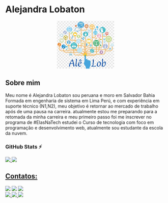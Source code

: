 # Alejandra Lobaton

<p align="center">
<img src="logoale.jpg" width="180" height="150" />
</p>

## Sobre mim
Meu nome é Alejandra Lobaton sou peruana e moro em Salvador Bahia Formada em engenharia de sistema em Lima Perú, e com experiência em suporte técnico (N1,N2), meu objetivo é retornar ao mercado de trabalho após de uma pausa na carreira. atualmente estou me preparando para a retomada da minha carreira e meu primeiro passo foi me inscrever no programa de #ElasNaTech estudei o Curso de tecnologia com foco em programação e desenvolvimento web, atualmente sou estudante da escola da nuvem. 


### GitHub Stats ⚡
<div>
<a href="https://github.com/alejandralobaton">
<img height="180em" src="https://github-readme-stats.vercel.app/api/top-langs/?username=alejandralobaton&layout=compact&langs_count=7&theme=dracula"/>
<img height="180em" src="https://github-readme-stats.vercel.app/api?username=alejandralobaton&show_icons=true&theme=dracula&include_all_commits=true&count_private=true"/>
</div>

## Contatos:

<div>

<a href="https://instagram.com/alejandralobaton30" targe="_blank"><img src="https://img.shields.io/badge/-Instagram-%23E4405F?style=for-the-badge&logo=instagram&logoColor=white" target="_blank"></a>
<a href = "mailto:alejandralobaton@gmail.com"><img src="https://img.shields.io/badge/Gmail-D14836?style=for-the-badge&logo=gmail&logoColor=white" target="_blank"></a>
<a href="https://www.linkedin.com/in/alejandra-lobaton-b1804349" target="_blank"><img src="https://img.shields.io/badge/-LinkedIn-%230077B5?style=for-the-badge&logo=linkedin&logoColor=white" target="_blank"></a>  
<a href="https://wa.me/5521999686160" targe="_blank"><img src="https://img.shields.io/badge/WhatsApp-25D366?style=for-the-badge&logo=whatsapp&logoColor=white">
<a href="https://criarmeulink.com.br/u/1699911409" targe="_blank"><img src="https://img.shields.io/badge/Telegram-2CA5E0?style=for-the-badge&logo=telegram&logoColor=white">
<a href="https://github.com/alejandralobaton" target="_blank"><img src="https://img.shields.io/badge/GitHub-100000?style=for-the-badge&logo=github&logoColor=white">

</div>


